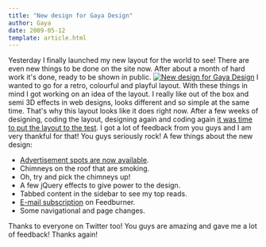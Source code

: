```yaml
---
title: "New design for Gaya Design"
author: Gaya
date: 2009-05-12
template: article.html
---
```

Yesterday I finally launched my new layout for the world to see! There are even new things to be done on the site now. After about a month of hard work it's done, ready to be shown in public. [![New design for Gaya Design](/articles/new-design-for-gaya-design/newlayout.jpg "New design for Gaya Design")](http://www.gayadesign.com/general/new-design-for-gaya-design/)<span id="more-335"></span> I wanted to go for a retro, colourful and playful layout. With these things in mind I got working on an idea of the layout. I really like out of the box and semi 3D effects in web designs, looks different and so simple at the same time. That's why this layout looks like it does right now. After a few weeks of designing, coding the layout, designing again and coding again [it was time to put the layout to the test](http://www.gayadesign.com/general/new-looks-coming-your-way/). I got a lot of feedback from you guys and I am very thankful for that! You guys seriously rock! A few things about the new design:

- [Advertisement spots are now available](http://www.gayadesign.com/advertise/).
- Chimneys on the roof that are smoking.
- Oh, try and pick the chimneys up!
- A few jQuery effects to give power to the design.
- Tabbed content in the sidebar to see my top reads.
- [E-mail subscription](http://feedburner.google.com/fb/a/mailverify?uri=GayaDesign) on Feedburner.
- Some navigational and page changes.

 Thanks to everyone on Twitter too! You guys are amazing and gave me a lot of feedback! Thanks again!